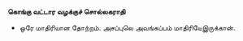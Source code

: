 **கொங்கு வட்டார வழக்குச் சொல்லகராதி**
- ஒரே மாதிரியான தோற்றம். அசப்புலெ அவங்கப்பம் மாதிரியேஇருக்கான்.

